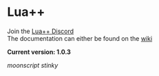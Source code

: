 # Lua++
Join the [Lua++ Discord](https://discord.gg/wTKbSM)<br>
The documentation can either be found on the [wiki](https://github.com/LuaPlusPlus/lua-plus-plus/wiki)

**Current version: 1.0.3**


*moonscript stinky*

